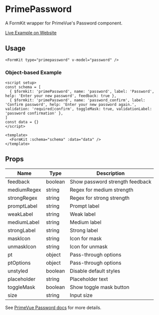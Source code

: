 # PrimePassword

A FormKit wrapper for PrimeVue's Password component.

[Live Example on Website](https://formkit-primevue.netlify.app/inputs/password)

## Usage
```vue
<FormKit type="primepassword" v-model="password" />
```

### Object-based Example
```vue
<script setup>
const schema = [
  { $formkit: 'primePassword', name: 'password', label: 'Password', help: 'Enter your new password', feedback: true },
  { $formkit: 'primePassword', name: 'password_confirm', label: 'Confirm password', help: 'Enter your new password again.', validation: 'required|confirm', toggleMask: true, validationLabel: 'password confirmation' },
]
const data = {}
</script>

<template>
  <FormKit :schema="schema" :data="data" />
</template>
```

## Props
| Name         | Type      | Description |
|--------------|-----------|-------------|
| feedback     | boolean   | Show password strength feedback |
| mediumRegex  | string    | Regex for medium strength |
| strongRegex  | string    | Regex for strong strength |
| promptLabel  | string    | Prompt label |
| weakLabel    | string    | Weak label |
| mediumLabel  | string    | Medium label |
| strongLabel  | string    | Strong label |
| maskIcon     | string    | Icon for mask |
| unmaskIcon   | string    | Icon for unmask |
| pt           | object    | Pass-through options |
| ptOptions    | object    | Pass-through options |
| unstyled     | boolean   | Disable default styles |
| placeholder  | string    | Placeholder text |
| toggleMask   | boolean   | Show toggle mask button |
| size         | string    | Input size |

See [PrimeVue Password docs](https://primevue.org/password/) for more details.

